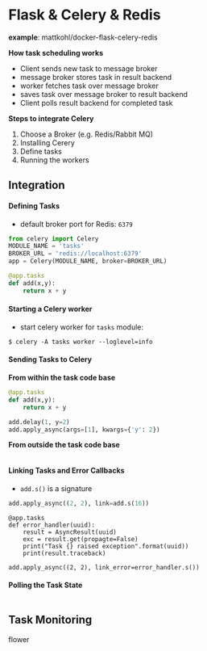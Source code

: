 # Flask & Celery & Redis



**example**: mattkohl/docker-flask-celery-redis



**How task scheduling works**

- Client sends new task to message broker
- message broker stores task in result backend
- worker fetches task over message broker
- saves task over message broker to result backend
- Client polls result backend for completed task



**Steps to integrate Celery**

1. Choose a Broker (e.g. Redis/Rabbit MQ)
2. Installing Cerery
3. Define tasks
4. Running the workers

## Integration

#### Defining Tasks

- default broker port for Redis: `6379`

```python
from celery import Celery
MODULE_NAME = 'tasks'
BROKER_URL = 'redis://localhost:6379'
app = Celery(MODULE_NAME, broker=BROKER_URL)

@app.tasks
def add(x,y):
    return x + y
```

#### Starting a Celery worker

- start celery worker for `tasks` module:

`$ celery -A tasks worker --loglevel=info`



#### Sending Tasks to Celery

**From within the task code base**

```python
@app.tasks
def add(x,y):
    return x + y

add.delay(1, y=2)
add.apply_async(args=[1], kwargs={'y': 2})
```



**From outside the task code base**

```python

```



#### Linking Tasks and Error Callbacks

- `add.s()` is a signature

```python
add.apply_async((2, 2), link=add.s(16))
```

```
@app.tasks
def error_handler(uuid):
    result = AsyncResult(uuid)
    exc = result.get(propagte=False)
    print("Task {} raised exception".format(uuid))
    print(result.traceback)
    
add.apply_async((2, 2), link_error=error_handler.s())
```





#### Polling the Task State

```python

```



## Task Monitoring



flower